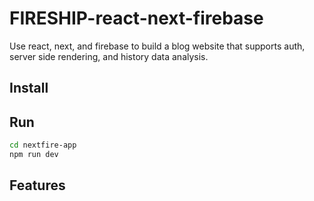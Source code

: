 # FIRESHIP-react-next-firebase
Use react, next, and firebase to build a blog website that supports auth, server side rendering, and history data analysis.

## Install

## Run
```bash
cd nextfire-app
npm run dev
```
## Features
